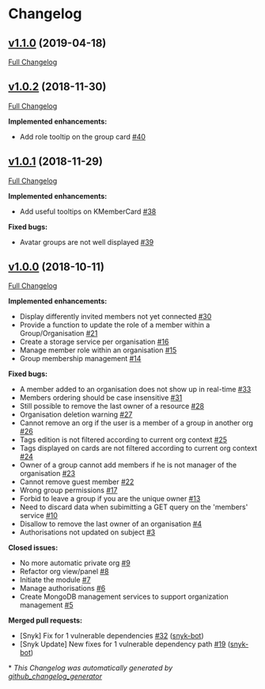 # Changelog

## [v1.1.0](https://github.com/kalisio/kTeam/tree/v1.1.0) (2019-04-18)

[Full Changelog](https://github.com/kalisio/kTeam/compare/v1.0.2...v1.1.0)

## [v1.0.2](https://github.com/kalisio/kTeam/tree/v1.0.2) (2018-11-30)

[Full Changelog](https://github.com/kalisio/kTeam/compare/v1.0.1...v1.0.2)

**Implemented enhancements:**

- Add role tooltip on the group card [\#40](https://github.com/kalisio/kTeam/issues/40)

## [v1.0.1](https://github.com/kalisio/kTeam/tree/v1.0.1) (2018-11-29)

[Full Changelog](https://github.com/kalisio/kTeam/compare/v1.0.0...v1.0.1)

**Implemented enhancements:**

- Add useful tooltips on KMemberCard [\#38](https://github.com/kalisio/kTeam/issues/38)

**Fixed bugs:**

- Avatar groups are not well displayed [\#39](https://github.com/kalisio/kTeam/issues/39)

## [v1.0.0](https://github.com/kalisio/kTeam/tree/v1.0.0) (2018-10-11)

[Full Changelog](https://github.com/kalisio/kTeam/compare/0b2e6c804d1a09c790daa59bd147129c6035f1f8...v1.0.0)

**Implemented enhancements:**

- Display differently invited members not yet connected [\#30](https://github.com/kalisio/kTeam/issues/30)
- Provide a function to update the role of a member within a Group/Organisation [\#21](https://github.com/kalisio/kTeam/issues/21)
- Create a storage service per organisation [\#16](https://github.com/kalisio/kTeam/issues/16)
- Manage member role within an organisation [\#15](https://github.com/kalisio/kTeam/issues/15)
- Group membership management  [\#14](https://github.com/kalisio/kTeam/issues/14)

**Fixed bugs:**

- A member added to an organisation does not show up in real-time [\#33](https://github.com/kalisio/kTeam/issues/33)
- Members ordering should be case insensitive [\#31](https://github.com/kalisio/kTeam/issues/31)
- Still possible to remove the last owner of a resource [\#28](https://github.com/kalisio/kTeam/issues/28)
- Organisation deletion warning [\#27](https://github.com/kalisio/kTeam/issues/27)
- Cannot remove an org if the user is a member of a group in another org [\#26](https://github.com/kalisio/kTeam/issues/26)
- Tags edition is not filtered according to current org context [\#25](https://github.com/kalisio/kTeam/issues/25)
- Tags displayed on cards are not filtered according to current org context [\#24](https://github.com/kalisio/kTeam/issues/24)
- Owner of a group cannot add members if he is not manager of the organisation [\#23](https://github.com/kalisio/kTeam/issues/23)
- Cannot remove guest member [\#22](https://github.com/kalisio/kTeam/issues/22)
- Wrong group permissions [\#17](https://github.com/kalisio/kTeam/issues/17)
- Forbid to leave a group if you are the unique owner [\#13](https://github.com/kalisio/kTeam/issues/13)
- Need to discard data when subimitting a GET query on the 'members' service [\#10](https://github.com/kalisio/kTeam/issues/10)
- Disallow to remove the last owner of an organisation [\#4](https://github.com/kalisio/kTeam/issues/4)
- Authorisations not updated on subject [\#3](https://github.com/kalisio/kTeam/issues/3)

**Closed issues:**

- No more automatic private org [\#9](https://github.com/kalisio/kTeam/issues/9)
- Refactor org view/panel [\#8](https://github.com/kalisio/kTeam/issues/8)
- Initiate the module [\#7](https://github.com/kalisio/kTeam/issues/7)
- Manage authorisations [\#6](https://github.com/kalisio/kTeam/issues/6)
- Create MongoDB management services to support organization management [\#5](https://github.com/kalisio/kTeam/issues/5)

**Merged pull requests:**

- \[Snyk\] Fix for 1 vulnerable dependencies [\#32](https://github.com/kalisio/kTeam/pull/32) ([snyk-bot](https://github.com/snyk-bot))
- \[Snyk Update\] New fixes for 1 vulnerable dependency path [\#19](https://github.com/kalisio/kTeam/pull/19) ([snyk-bot](https://github.com/snyk-bot))



\* *This Changelog was automatically generated by [github_changelog_generator](https://github.com/skywinder/Github-Changelog-Generator)*